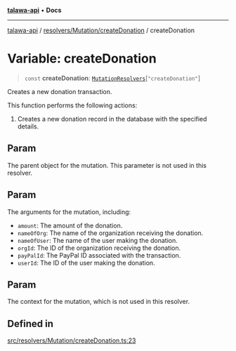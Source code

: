 [**talawa-api**](../../../../README.md) • **Docs**

***

[talawa-api](../../../../modules.md) / [resolvers/Mutation/createDonation](../README.md) / createDonation

# Variable: createDonation

> `const` **createDonation**: [`MutationResolvers`](../../../../types/generatedGraphQLTypes/type-aliases/MutationResolvers.md)\[`"createDonation"`\]

Creates a new donation transaction.

This function performs the following actions:
1. Creates a new donation record in the database with the specified details.

## Param

The parent object for the mutation. This parameter is not used in this resolver.

## Param

The arguments for the mutation, including:
  - `amount`: The amount of the donation.
  - `nameOfOrg`: The name of the organization receiving the donation.
  - `nameOfUser`: The name of the user making the donation.
  - `orgId`: The ID of the organization receiving the donation.
  - `payPalId`: The PayPal ID associated with the transaction.
  - `userId`: The ID of the user making the donation.

## Param

The context for the mutation, which is not used in this resolver.

## Defined in

[src/resolvers/Mutation/createDonation.ts:23](https://github.com/PalisadoesFoundation/talawa-api/blob/6712e9940a5702665afc506fa9f6e9d7e1dc7991/src/resolvers/Mutation/createDonation.ts#L23)
